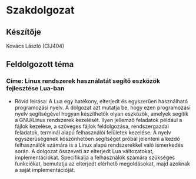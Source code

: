 # Szakdolgozat

## Készítője
Kovács László (CIJ404)

## Feldolgozott téma
### Címe: Linux rendszerek használatát segítő eszközök fejlesztése Lua-ban

- Rövid leírása: 
A Lua egy hatékony, elterjedt és egyszerűen használható programozási nyelv. A dolgozat azt mutatja be, hogy ezen programozási nyelv segítségével hogyan készíthetők olyan eszközök, amelyek segítik a GNU/Linux rendszerek kezelését. Ilyen jellemző feladatok például a fájlok kezelése, a szöveges fájlok feldolgozása, rendszergazdai feladatok, terminál alapú felhasználói felületek kezelése. A nyelv egyszerűségének köszönhetően segítséget próbál jelenteni a kezdő felhasználók számára is a Linux alapú rendszerekkel való ismerkedés során. A dolgozat összeveti az elterjedt Lua változatokat, implementációkat. Specifikálja a felhasználók számára szükséges funkciókat, bemutatja az elterjedt elérhető megoldásokat, majd azoknak a saját implementációját.
